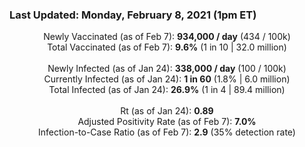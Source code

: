 ### Last Updated: Monday, February 8, 2021 (1pm ET)
<p align="center">
Newly Vaccinated (as of Feb 7): <b>934,000 / day</b>
(434 / 100k)<br>
Total Vaccinated (as of Feb 7): <b>9.6%</b>
(1 in 10 | 32.0 million)<br>
<br>
Newly Infected (as of Jan 24): <b>338,000 / day</b> 
(100 / 100k)<br>
Currently Infected (as of Jan 24): <b>1 in 60</b>
(1.8% | 6.0 million)<br>
Total Infected (as of Jan 24): <b>26.9%</b>
(1 in 4 | 89.4 million)<br>
<br>
Rt (as of Jan 24): <b>0.89</b><br>
Adjusted Positivity Rate (as of Feb 7): <b>7.0%</b><br>
Infection-to-Case Ratio (as of Feb 7): <b>2.9</b> (35% detection rate)</p>
